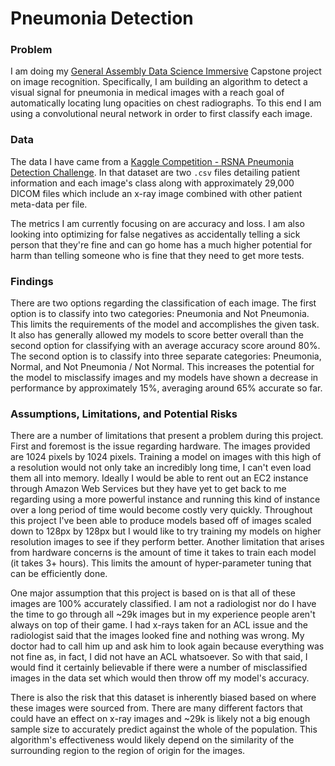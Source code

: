 # Pneumonia Detection

### Problem
I am doing my [General Assembly Data Science Immersive](https://generalassemb.ly/education/data-science-immersive) Capstone project on image recognition. Specifically, I am building an algorithm to detect a visual signal for pneumonia in medical images with a reach goal of automatically locating lung opacities on chest radiographs.  To this end I am using a convolutional neural network in order to first classify each image.  

### Data
The data I have came from a [Kaggle Competition - RSNA Pneumonia Detection Challenge](https://www.kaggle.com/c/rsna-pneumonia-detection-challenge). In that dataset are two `.csv` files detailing patient information and each image's class along with approximately 29,000 DICOM files which include an x-ray image combined with other patient meta-data per file.

The metrics I am currently focusing on are accuracy and loss. I am also looking into optimizing for false negatives as accidentally telling a sick person that they're fine and can go home has a much higher potential for harm than telling someone who is fine that they need to get more tests.

### Findings
There are two options regarding the classification of each image. The first option is to classify into two categories: Pneumonia and Not Pneumonia. This limits the requirements of the model and accomplishes the given task. It also has generally allowed my models to score better overall than the second option for classifying with an average accuracy score around 80%. The second option is to classify into three separate categories: Pneumonia, Normal, and Not Pneumonia / Not Normal. This increases the potential for the model to misclassify images and my models have shown a decrease in performance by approximately 15%, averaging around 65% accurate so far.

### Assumptions, Limitations, and Potential Risks
There are a number of limitations that present a problem during this project. First and foremost is the issue regarding hardware. The images provided are 1024 pixels by 1024 pixels. Training a model on images with this high of a resolution would not only take an incredibly long time, I can't even load them all into memory. Ideally I would be able to rent out an EC2 instance through Amazon Web Services but they have yet to get back to me regarding using a more powerful instance and running this kind of instance over a long period of time would become costly very quickly. Throughout this project I've been able to produce models based off of images scaled down to 128px by 128px but I would like to try training my models on higher resolution images to see if they perform better. Another limitation that arises from hardware concerns is the amount of time it takes to train each model (it takes 3+ hours). This limits the amount of hyper-parameter tuning that can be efficiently done.

One major assumption that this project is based on is that all of these images are 100% accurately classified. I am not a radiologist nor do I have the time to go through all ~29k images but in my experience people aren't always on top of their game. I had x-rays taken for an ACL issue and the radiologist said that the images looked fine and nothing was wrong. My doctor had to call him up and ask him to look again because everything was not fine as, in fact, I did not have an ACL whatsoever. So with that said, I would find it certainly believable if there were a number of misclassified images in the data set which would then throw off my model's accuracy.  

There is also the risk that this dataset is inherently biased based on where these images were sourced from. There are many different factors that could have an effect on x-ray images and ~29k is likely not a big enough sample size to accurately predict against the whole of the population. This algorithm's effectiveness would likely depend on the similarity of the surrounding region to the region of origin for the images.
